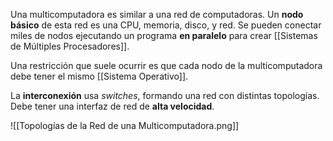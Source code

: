 Una multicomputadora es similar a una red de computadoras. Un **nodo básico** de esta red es una CPU, memoria, disco, y red. Se pueden conectar miles de nodos ejecutando un programa **en paralelo** para crear [[Sistemas de Múltiples Procesadores]].

Una restricción que suele ocurrir es que cada nodo de la multicomputadora debe tener el mismo [[Sistema Operativo]].

La **interconexión** usa _switches_, formando una red con distintas topologías. Debe tener una interfaz de red de **alta velocidad**.

![[Topologías de la Red de una Multicomputadora.png]]
